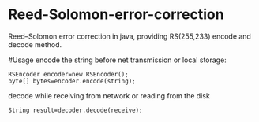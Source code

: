 # Reed-Solomon-error-correction
Reed–Solomon error correction in java, providing RS(255,233) encode and decode method.

#Usage
encode the string before net transmission or local storage:
  

    RSEncoder encoder=new RSEncoder();
    byte[] bytes=encoder.encode(string);

decode while receiving from network or reading from the disk

    String result=decoder.decode(receive);

